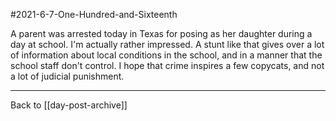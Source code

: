 #2021-6-7-One-Hundred-and-Sixteenth

A parent was arrested today in Texas for posing as her daughter during a day at school.  I'm actually rather impressed.  A stunt like that gives over a lot of information about local conditions in the school, and in a manner that the school staff don't control.  I hope that crime inspires a few copycats, and not a lot of judicial punishment.

---
Back to [[day-post-archive]]